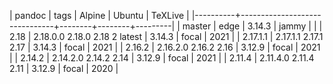 | pandoc   | tags                          | Alpine | Ubuntu | TeXLive |
|----------+-------------------------------+--------+--------+---------|
| master   | edge                          | 3.14.3 | jammy  |         |
| 2.18     | 2.18.0.0 2.18.0 2.18 2 latest | 3.14.3 | focal  |    2021 |
| 2.17.1.1 | 2.17.1.1 2.17.1 2.17          | 3.14.3 | focal  |    2021 |
| 2.16.2   | 2.16.2.0 2.16.2 2.16          | 3.12.9 | focal  |    2021 |
| 2.14.2   | 2.14.2.0 2.14.2 2.14          | 3.12.9 | focal  |    2021 |
| 2.11.4   | 2.11.4.0 2.11.4 2.11          | 3.12.9 | focal  |    2020 |
